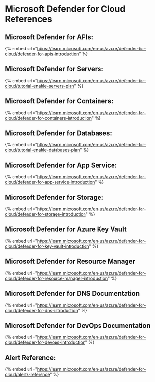 # Microsoft Defender for Cloud References

## Microsoft Defender for APIs:

{% embed url="https://learn.microsoft.com/en-us/azure/defender-for-cloud/defender-for-apis-introduction" %}

## Microsoft Defender for Servers:&#x20;

{% embed url="https://learn.microsoft.com/en-us/azure/defender-for-cloud/tutorial-enable-servers-plan" %}

## Microsoft Defender for Containers:&#x20;

{% embed url="https://learn.microsoft.com/en-us/azure/defender-for-cloud/defender-for-containers-introduction" %}

## Microsoft Defender for Databases:

{% embed url="https://learn.microsoft.com/en-us/azure/defender-for-cloud/tutorial-enable-databases-plan" %}

## Microsoft Defender for App Service:

{% embed url="https://learn.microsoft.com/en-us/azure/defender-for-cloud/defender-for-app-service-introduction" %}

## Microsoft Defender for Storage:

{% embed url="https://learn.microsoft.com/en-us/azure/defender-for-cloud/defender-for-storage-introduction" %}

## Microsoft Defender for Azure Key Vault

{% embed url="https://learn.microsoft.com/en-us/azure/defender-for-cloud/defender-for-key-vault-introduction" %}

## Microsoft Defender for Resource Manager

{% embed url="https://learn.microsoft.com/en-us/azure/defender-for-cloud/defender-for-resource-manager-introduction" %}

## Microsoft Defender for DNS Documentation

{% embed url="https://learn.microsoft.com/en-us/azure/defender-for-cloud/defender-for-dns-introduction" %}

## Microsoft Defender for DevOps Documentation

{% embed url="https://learn.microsoft.com/en-us/azure/defender-for-cloud/defender-for-devops-introduction" %}

## Alert Reference:

{% embed url="https://learn.microsoft.com/en-us/azure/defender-for-cloud/alerts-reference" %}
